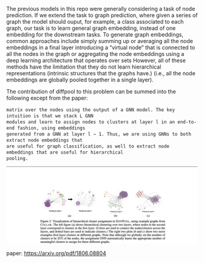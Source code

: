 The previous models in this repo were generally considering a task of node prediction. If we extend the task to graph prediction, where given a series of graph the model should ouput, for example, a class associated to each graph, our task is to learn general graph embedding, instead of one embedding for the downstream tasks. To generate graph embeddings, common approaches include simply
summing up or averaging all the node embeddings in a final layer introducing a “virtual node”
that is connected to all the nodes in the graph or aggregating the node embeddings using a deep
learning architecture that operates over sets  However, all of these methods have the limitation
that they do not learn hierarchical representations (intrinsic structures that the graphs have.) (i.e., all the node embeddings are globally pooled
together in a single layer). 

The contribution of diffpool to this problem can be summed into the following except from the paper:

```Our proposed approach, DIFFPOOL, addresses the above challenges by learning a cluster assignment
matrix over the nodes using the output of a GNN model. The key intuition is that we stack L GNN
modules and learn to assign nodes to clusters at layer l in an end-to-end fashion, using embeddings
generated from a GNN at layer l − 1. Thus, we are using GNNs to both extract node embeddings that
are useful for graph classification, as well to extract node embeddings that are useful for hierarchical
pooling.
```

![alt text](diffpoll.png)

paper: https://arxiv.org/pdf/1806.08804